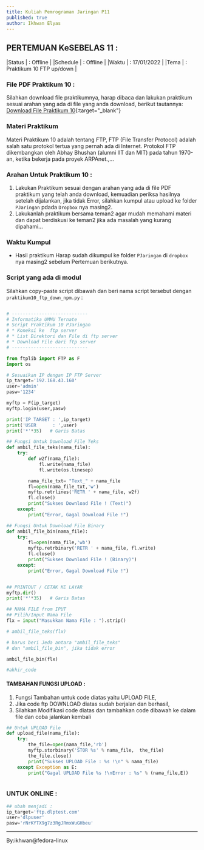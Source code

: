 ```yaml
---
title: Kuliah Pemrograman Jaringan P11
published: true
author: Ikhwan Elyas
---
```



## PERTEMUAN KeSEBELAS 11 :

|Status   | : Offline                       |
|Schedule | : Offline                       |
|Waktu    | : 17/01/2022                    |
|Tema     | : Praktikum 10 FTP  up/down     |


### File PDF Praktikum 10 :

Silahkan download file praktikumnya, harap dibaca dan lakukan praktikum sesuai arahan yang ada di file yang anda download, berikut tautannya: [Download File Praktikum 10](assets/reff/pjar/Praktikum_PJar_10.pdf){:target="_blank"}

### Materi Praktikum

Materi Praktikum 10 adalah tentang FTP, FTP (File Transfer Protocol) adalah salah satu protokol tertua yang pernah ada di Internet. Protokol FTP dikembangkan oleh Abhay Bhushan (alumni IIT dan MIT) pada tahun 1970-an, ketika bekerja pada proyek ARPAnet.,... 


### Arahan Untuk Praktikum 10 :

1. Lakukan Praktikum sesuai dengan arahan yang ada di file PDF praktikum yang telah anda download, kemuadian periksa hasilnya setelah dijalankan, jika tidak Error, silahkan kumpul atau upload ke folder  `PJaringan` pdada `Dropbox` nya masing2.
2. Lakukanlah praktikum bersama teman2 agar mudah memahami materi dan dapat berdiskusi ke teman2 jika ada masalah yang kurang dipahami...

### Waktu Kumpul

- Hasil praktikum Harap sudah dikumpul ke folder `PJaringan` di `dropbox` nya masing2 sebelum Pertemuan berikutnya.

### Script yang ada di modul 
Silahkan copy-paste script dibawah dan beri nama script tersebut dengan `praktikum10_ftp_down_npm.py` : 


```python

# ----------------------------
# Informatika UMMU Ternate
# Script Praktikum 10 PJaringan
# * Koneksi ke  ftp server
# * List Direktori dan File di ftp server
# * Download File dari ftp server
# ----------------------------

from ftplib import FTP as F
import os

# Sesuaikan IP dengan IP FTP Server
ip_target='192.168.43.160'
user='admin'
pasw='1234'

myftp = F(ip_target)
myftp.login(user,pasw)

print('IP TARGET : ',ip_target)
print('USER      : ',user)
print('*'*35)   # Garis Batas

## Fungsi Untuk Download File Teks
def ambil_file_teks(nama_file):
    try:
        def w2f(nama_file):
            fl.write(nama_file)
            fl.write(os.linesep)

        nama_file_txt= "Text_" + nama_file
        fl=open(nama_file_txt,'w')
        myftp.retrlines('RETR ' + nama_file, w2f)
        fl.close()
        print("Sukses Download File ! (Text)")
    except:
        print("Error, Gagal Download File !")

## Fungsi Untuk Download File Binary
def ambil_file_bin(nama_file):
    try:
        fl=open(nama_file,'wb')
        myftp.retrbinary('RETR ' + nama_file, fl.write)
        fl.close()
        print("Sukses Download File ! (Binary)")
    except:
        print("Error, Gagal Download File !")


## PRINTOUT / CETAK KE LAYAR
myftp.dir()
print('*'*35)   # Garis Batas

## NAMA FILE from IPUT
## Pilih/Input Nama File
flx = input("Masukkan Nama File : ").strip()

# ambil_file_teks(flx)

# harus beri Jeda antara "ambil_file_teks" 
# dan "ambil_file_bin", jika tidak error 

ambil_file_bin(flx)

#akhir_code


```

#### TAMBAHAN FUNGSI UPLOAD : 

1. Fungsi Tambahan untuk code diatas yaitu UPLOAD FILE,
2. Jika code ftp DOWNLOAD diatas sudah berjalan dan berhasil, 
3. Silahkan Modifikasi code diatas dan tambahkan code dibawah ke dalam file dan coba jalankan kembali

```python
## Untuk UPLOAD File
def upload_file(nama_file):
    try:
        the_file=open(nama_file,'rb')
        myftp.storbinary('STOR %s' % nama_file,  the_file)
        the_file.close()
        print("Sukses UPLOAD File : %s !\n" % nama_file)
    except Exception as E:
        print("Gagal UPLOAD File %s !\nError : %s" % (nama_file,E))



```

### UNTUK ONLINE : 
```python 
## ubah menjadi : 
ip_target='ftp.dlptest.com'
user='dlpuser'
pasw='rNrKYTX9g7z3RgJRmxWuGHbeu'

```

***
By:ikhwan@fedora-linux

